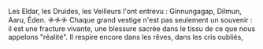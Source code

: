 Les Eldar, les Druides, les Veilleurs l'ont entrevu : Ginnungagap, Dilmun, Aaru, Éden. 𖤛𖤛𖤛 Chaque grand vestige n'est pas seulement un souvenir : il est une fracture vivante, une blessure sacrée dans le tissu de ce que nous appelons "réalité". Il respire encore dans les rêves, dans les cris oubliés,
